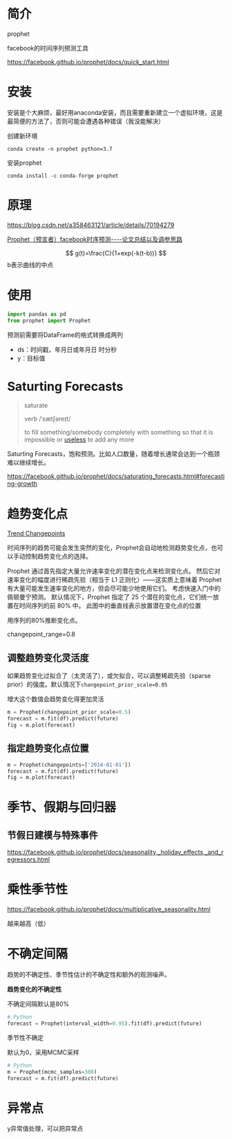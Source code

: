 # 简介

prophet

facebook的时间序列预测工具

https://facebook.github.io/prophet/docs/quick_start.html

# 安装

安装是个大麻烦，最好用anaconda安装，而且需要重新建立一个虚拟环境，这是最简便的方法了，否则可能会遭遇各种错误（我没能解决）

创建新环境

```
conda create -n prophet python=3.7
```

安装prophet

```
conda install -c conda-forge prophet
```

# 原理

https://blog.csdn.net/a358463121/article/details/70194279



[Prophet（预言者）facebook时序预测----论文总结以及调参思路](https://blog.csdn.net/h4565445654/article/details/78398089)


$$
g(t)=\frac{C}{1+exp(-k(t-b))}
$$
b表示曲线的中点

# 使用

```python
import pandas as pd
from prophet import Prophet
```

预测前需要将DataFrame的格式转换成两列

- ds：时间戳，年月日或年月日 时分秒
- y：目标值

# Saturting Forecasts

>saturate
>
>verb  /ˈsætʃəreɪt/
>
>to fill something/somebody completely with something so that it is impossible or [useless](https://www.oxfordlearnersdictionaries.com/definition/english/useless#useless_sng_1) to add any more

Saturting Forecasts，饱和预测。比如人口数量，随着增长通常会达到一个瓶颈难以继续增长。

https://facebook.github.io/prophet/docs/saturating_forecasts.html#forecasting-growth

# 趋势变化点

[Trend Changepoints     ](http://facebook.github.io/prophet/docs/trend_changepoints.html)

时间序列的趋势可能会发生突然的变化，Prophet会自动地检测趋势变化点，也可以手动控制趋势变化点的选择。

Prophet 通过首先指定大量允许速率变化的潜在变化点来检测变化点。 然后它对速率变化的幅度进行稀疏先验（相当于 L1  正则化）——这实质上意味着 Prophet 有大量可能发生速率变化的地方，但会尽可能少地使用它们。 考虑快速入门中的佩顿曼宁预测。  默认情况下，Prophet 指定了 25 个潜在的变化点，它们统一放置在时间序列的前 80% 中。 此图中的垂直线表示放置潜在变化点的位置



用序列的80%推断变化点。

changepoint_range=0.8



## 调整趋势变化灵活度

如果趋势变化过拟合了（太灵活了），或欠拟合，可以调整稀疏先验（sparse prior）的强度。默认情况下`changepoint_prior_scale=0.05`

增大这个数值会趋势变化得更加灵活

```python
m = Prophet(changepoint_prior_scale=0.5)
forecast = m.fit(df).predict(future)
fig = m.plot(forecast)
```

## 指定趋势变化点位置

```python
m = Prophet(changepoints=['2014-01-01'])
forecast = m.fit(df).predict(future)
fig = m.plot(forecast)
```

# 季节、假期与回归器

## 节假日建模与特殊事件



https://facebook.github.io/prophet/docs/seasonality,_holiday_effects,_and_regressors.html

# 乘性季节性

https://facebook.github.io/prophet/docs/multiplicative_seasonality.html

越来越高（低）

# 不确定间隔

趋势的不确定性、季节性估计的不确定性和额外的观测噪声。



**趋势变化的不确定性**

不确定间隔默认是80%

```python
# Python
forecast = Prophet(interval_width=0.95).fit(df).predict(future)

```



季节性不确定

默认为0，采用MCMC采样

```python
# Python
m = Prophet(mcmc_samples=300)
forecast = m.fit(df).predict(future)
```

# 异常点

y异常值处理，可以把异常点

